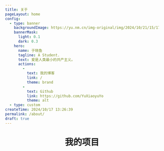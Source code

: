 ```yaml
---
title: 关于
pageLayout: home
config:
  - type: banner
    backgroundImage: https://yu.nm.cn/img-original/img/2024/10/21/15/17/47/123542318_p0.png
    bannerMask:
      light: 0.1
      dark: 0.3
    hero:
      name: 于晓鱼
      tagline: A Student.
      text: 爱是人类最小的共产主义。
      actions:
        -
          text: 我的博客
          link: /
          theme: brand
        -
          text: Github
          link: https://github.com/YuXiaoyuYo
          theme: alt
  - type: custom
createTime: 2024/10/17 13:26:39
permalink: /about/
draft: true
---
```


<script setup>
  import RepoCard from 'vuepress-theme-plume/features/RepoCard.vue'
</script>

<h1 style="text-align: center;margin: 32px 0 32px">我的项目</h1>

<CardGrid>
  <RepoCard repo="YuXiaoyuYo/yuxiaoyu-blog" />
  <RepoCard repo="YuXiaoyuYo/yuxiaoyuyo.github.io" />
</CardGrid>